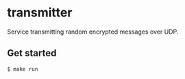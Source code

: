 # transmitter

Service transmitting random encrypted messages over UDP.

## Get started

```
$ make run
```
